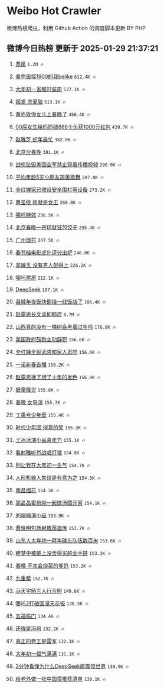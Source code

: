 # Weibo Hot Crawler 



微博热榜爬虫，利用 Github Action 的调度脚本更新 BY PHP 


## 微博今日热榜 更新于 2025-01-29 21:37:21 
1. [票房](https://s.weibo.com/weibo?q=%E7%A5%A8%E6%88%BF&t=31&band_rank=1&Refer=top) `1.2M 🔥` 

1. [看完唐探1900的我belike](https://s.weibo.com/weibo?q=%E7%9C%8B%E5%AE%8C%E5%94%90%E6%8E%A21900%E7%9A%84%E6%88%91belike&t=31&band_rank=2&Refer=top) `812.4K 🔥` 

1. [大年初一省服时装周](https://s.weibo.com/weibo?q=%23%E5%A4%A7%E5%B9%B4%E5%88%9D%E4%B8%80%E7%9C%81%E6%9C%8D%E6%97%B6%E8%A3%85%E5%91%A8%23&t=31&band_rank=3&Refer=top) `537.1K 🔥` 

1. [姬发 恋爱脑](https://s.weibo.com/weibo?q=%E5%A7%AC%E5%8F%91%20%E6%81%8B%E7%88%B1%E8%84%91&t=31&band_rank=4&Refer=top) `513.1K 🔥` 

1. [黄亦玫你女儿上春晚了](https://s.weibo.com/weibo?q=%23%E9%BB%84%E4%BA%A6%E7%8E%AB%E4%BD%A0%E5%A5%B3%E5%84%BF%E4%B8%8A%E6%98%A5%E6%99%9A%E4%BA%86%23&t=31&band_rank=5&Refer=top) `450.4K 🔥` 

1. [00后女生给妈妈磕888个头获1000元红包](https://s.weibo.com/weibo?q=%2300%E5%90%8E%E5%A5%B3%E7%94%9F%E7%BB%99%E5%A6%88%E5%A6%88%E7%A3%95888%E4%B8%AA%E5%A4%B4%E8%8E%B71000%E5%85%83%E7%BA%A2%E5%8C%85%23&t=31&band_rank=6&Refer=top) `439.7K 🔥` 

1. [赵雅芝 蛇年最忙](https://s.weibo.com/weibo?q=%E8%B5%B5%E9%9B%85%E8%8A%9D%20%E8%9B%87%E5%B9%B4%E6%9C%80%E5%BF%99&t=31&band_rank=7&Refer=top) `382.0K 🔥` 

1. [北京台春晚](https://s.weibo.com/weibo?q=%E5%8C%97%E4%BA%AC%E5%8F%B0%E6%98%A5%E6%99%9A&t=31&band_rank=8&Refer=top) `381.1K 🔥` 

1. [战机坠毁美国空军禁止观看传播视频](https://s.weibo.com/weibo?q=%23%E6%88%98%E6%9C%BA%E5%9D%A0%E6%AF%81%E7%BE%8E%E5%9B%BD%E7%A9%BA%E5%86%9B%E7%A6%81%E6%AD%A2%E8%A7%82%E7%9C%8B%E4%BC%A0%E6%92%AD%E8%A7%86%E9%A2%91%23&t=31&band_rank=9&Refer=top) `290.0K 🔥` 

1. [平均年龄5岁小朋友跳英歌舞](https://s.weibo.com/weibo?q=%23%E5%B9%B3%E5%9D%87%E5%B9%B4%E9%BE%845%E5%B2%81%E5%B0%8F%E6%9C%8B%E5%8F%8B%E8%B7%B3%E8%8B%B1%E6%AD%8C%E8%88%9E%23&t=31&band_rank=10&Refer=top) `287.8K 🔥` 

1. [全红婵家已增设安全围栏等设备](https://s.weibo.com/weibo?q=%23%E5%85%A8%E7%BA%A2%E5%A9%B5%E5%AE%B6%E5%B7%B2%E5%A2%9E%E8%AE%BE%E5%AE%89%E5%85%A8%E5%9B%B4%E6%A0%8F%E7%AD%89%E8%AE%BE%E5%A4%87%23&t=31&band_rank=11&Refer=top) `273.2K 🔥` 

1. [黄圣依 姐就是女王](https://s.weibo.com/weibo?q=%E9%BB%84%E5%9C%A3%E4%BE%9D%20%E5%A7%90%E5%B0%B1%E6%98%AF%E5%A5%B3%E7%8E%8B&t=31&band_rank=12&Refer=top) `268.8K 🔥` 

1. [哪吒特效](https://s.weibo.com/weibo?q=%E5%93%AA%E5%90%92%E7%89%B9%E6%95%88&t=31&band_rank=13&Refer=top) `256.5K 🔥` 

1. [北京春晚一开场就狂包饺子](https://s.weibo.com/weibo?q=%E5%8C%97%E4%BA%AC%E6%98%A5%E6%99%9A%E4%B8%80%E5%BC%80%E5%9C%BA%E5%B0%B1%E7%8B%82%E5%8C%85%E9%A5%BA%E5%AD%90&t=31&band_rank=14&Refer=top) `255.4K 🔥` 

1. [广州烟花](https://s.weibo.com/weibo?q=%E5%B9%BF%E5%B7%9E%E7%83%9F%E8%8A%B1&t=31&band_rank=15&Refer=top) `247.5K 🔥` 

1. [春节档电影虎扑评分出炉](https://s.weibo.com/weibo?q=%E6%98%A5%E8%8A%82%E6%A1%A3%E7%94%B5%E5%BD%B1%E8%99%8E%E6%89%91%E8%AF%84%E5%88%86%E5%87%BA%E7%82%89&t=31&band_rank=16&Refer=top) `246.0K 🔥` 

1. [邓婵玉 没有男人配得上](https://s.weibo.com/weibo?q=%E9%82%93%E5%A9%B5%E7%8E%89%20%E6%B2%A1%E6%9C%89%E7%94%B7%E4%BA%BA%E9%85%8D%E5%BE%97%E4%B8%8A&t=31&band_rank=17&Refer=top) `226.2K 🔥` 

1. [哪吒票房](https://s.weibo.com/weibo?q=%E5%93%AA%E5%90%92%E7%A5%A8%E6%88%BF&t=31&band_rank=18&Refer=top) `212.1K 🔥` 

1. [DeepSeek](https://s.weibo.com/weibo?q=DeepSeek&t=31&band_rank=19&Refer=top) `197.1K 🔥` 

1. [县城年夜饭快倒挂一线饭店了](https://s.weibo.com/weibo?q=%23%E5%8E%BF%E5%9F%8E%E5%B9%B4%E5%A4%9C%E9%A5%AD%E5%BF%AB%E5%80%92%E6%8C%82%E4%B8%80%E7%BA%BF%E9%A5%AD%E5%BA%97%E4%BA%86%23&t=31&band_rank=20&Refer=top) `186.4K 🔥` 

1. [赵露思长文谈抑郁症](https://s.weibo.com/weibo?q=%23%E8%B5%B5%E9%9C%B2%E6%80%9D%E9%95%BF%E6%96%87%E8%B0%88%E6%8A%91%E9%83%81%E7%97%87%23&t=31&band_rank=21&Refer=top) `5.7M 🔥` 

1. [山西真的没有一棵树会黑着过年吗](https://s.weibo.com/weibo?q=%23%E5%B1%B1%E8%A5%BF%E7%9C%9F%E7%9A%84%E6%B2%A1%E6%9C%89%E4%B8%80%E6%A3%B5%E6%A0%91%E4%BC%9A%E9%BB%91%E7%9D%80%E8%BF%87%E5%B9%B4%E5%90%97%23&t=31&band_rank=22&Refer=top) `176.8K 🔥` 

1. [美国政府鼓励主动辞职](https://s.weibo.com/weibo?q=%23%E7%BE%8E%E5%9B%BD%E6%94%BF%E5%BA%9C%E9%BC%93%E5%8A%B1%E4%B8%BB%E5%8A%A8%E8%BE%9E%E8%81%8C%23&t=31&band_rank=23&Refer=top) `156.6K 🔥` 

1. [全红婵全副武装和家人逛吃](https://s.weibo.com/weibo?q=%23%E5%85%A8%E7%BA%A2%E5%A9%B5%E5%85%A8%E5%89%AF%E6%AD%A6%E8%A3%85%E5%92%8C%E5%AE%B6%E4%BA%BA%E9%80%9B%E5%90%83%23&t=31&band_rank=24&Refer=top) `156.6K 🔥` 

1. [一诺新春首播](https://s.weibo.com/weibo?q=%23%E4%B8%80%E8%AF%BA%E6%96%B0%E6%98%A5%E9%A6%96%E6%92%AD%23&t=31&band_rank=25&Refer=top) `156.2K 🔥` 

1. [赵露思换了想了十年的发色](https://s.weibo.com/weibo?q=%23%E8%B5%B5%E9%9C%B2%E6%80%9D%E6%8D%A2%E4%BA%86%E6%83%B3%E4%BA%86%E5%8D%81%E5%B9%B4%E7%9A%84%E5%8F%91%E8%89%B2%23&t=31&band_rank=26&Refer=top) `156.0K 🔥` 

1. [嬷童降世](https://s.weibo.com/weibo?q=%23%E5%AC%B7%E7%AB%A5%E9%99%8D%E4%B8%96%23&t=31&band_rank=27&Refer=top) `155.8K 🔥` 

1. [春晚 女导演](https://s.weibo.com/weibo?q=%E6%98%A5%E6%99%9A%20%E5%A5%B3%E5%AF%BC%E6%BC%94&t=31&band_rank=28&Refer=top) `155.7K 🔥` 

1. [丁禹兮少年音](https://s.weibo.com/weibo?q=%E4%B8%81%E7%A6%B9%E5%85%AE%E5%B0%91%E5%B9%B4%E9%9F%B3&t=31&band_rank=29&Refer=top) `155.4K 🔥` 

1. [时代少年团 得意的笑](https://s.weibo.com/weibo?q=%E6%97%B6%E4%BB%A3%E5%B0%91%E5%B9%B4%E5%9B%A2%20%E5%BE%97%E6%84%8F%E7%9A%84%E7%AC%91&t=31&band_rank=30&Refer=top) `155.3K 🔥` 

1. [王冰冰演小品真卖力](https://s.weibo.com/weibo?q=%E7%8E%8B%E5%86%B0%E5%86%B0%E6%BC%94%E5%B0%8F%E5%93%81%E7%9C%9F%E5%8D%96%E5%8A%9B&t=31&band_rank=31&Refer=top) `155.1K 🔥` 

1. [看射雕听肖战唱灯塔](https://s.weibo.com/weibo?q=%23%E7%9C%8B%E5%B0%84%E9%9B%95%E5%90%AC%E8%82%96%E6%88%98%E5%94%B1%E7%81%AF%E5%A1%94%23&t=31&band_rank=32&Refer=top) `154.8K 🔥` 

1. [别让我在大年初一生气](https://s.weibo.com/weibo?q=%E5%88%AB%E8%AE%A9%E6%88%91%E5%9C%A8%E5%A4%A7%E5%B9%B4%E5%88%9D%E4%B8%80%E7%94%9F%E6%B0%94&t=31&band_rank=33&Refer=top) `154.7K 🔥` 

1. [人形机器人失误是有意为之](https://s.weibo.com/weibo?q=%23%E4%BA%BA%E5%BD%A2%E6%9C%BA%E5%99%A8%E4%BA%BA%E5%A4%B1%E8%AF%AF%E6%98%AF%E6%9C%89%E6%84%8F%E4%B8%BA%E4%B9%8B%23&t=31&band_rank=34&Refer=top) `154.5K 🔥` 

1. [南昌烟花](https://s.weibo.com/weibo?q=%E5%8D%97%E6%98%8C%E7%83%9F%E8%8A%B1&t=31&band_rank=35&Refer=top) `154.3K 🔥` 

1. [郭晶晶霍启刚一起做汤圆元宵](https://s.weibo.com/weibo?q=%23%E9%83%AD%E6%99%B6%E6%99%B6%E9%9C%8D%E5%90%AF%E5%88%9A%E4%B8%80%E8%B5%B7%E5%81%9A%E6%B1%A4%E5%9C%86%E5%85%83%E5%AE%B5%23&t=31&band_rank=36&Refer=top) `154.1K 🔥` 

1. [刘端端演小品](https://s.weibo.com/weibo?q=%E5%88%98%E7%AB%AF%E7%AB%AF%E6%BC%94%E5%B0%8F%E5%93%81&t=31&band_rank=37&Refer=top) `153.9K 🔥` 

1. [黄晓明包场射雕英雄传](https://s.weibo.com/weibo?q=%23%E9%BB%84%E6%99%93%E6%98%8E%E5%8C%85%E5%9C%BA%E5%B0%84%E9%9B%95%E8%8B%B1%E9%9B%84%E4%BC%A0%23&t=31&band_rank=38&Refer=top) `153.7K 🔥` 

1. [山东人大年初一拜年磕头队伍数百米](https://s.weibo.com/weibo?q=%23%E5%B1%B1%E4%B8%9C%E4%BA%BA%E5%A4%A7%E5%B9%B4%E5%88%9D%E4%B8%80%E6%8B%9C%E5%B9%B4%E7%A3%95%E5%A4%B4%E9%98%9F%E4%BC%8D%E6%95%B0%E7%99%BE%E7%B1%B3%23&t=31&band_rank=39&Refer=top) `153.6K 🔥` 

1. [睡梦中被戴上没舍得买的金手链](https://s.weibo.com/weibo?q=%23%E7%9D%A1%E6%A2%A6%E4%B8%AD%E8%A2%AB%E6%88%B4%E4%B8%8A%E6%B2%A1%E8%88%8D%E5%BE%97%E4%B9%B0%E7%9A%84%E9%87%91%E6%89%8B%E9%93%BE%23&t=31&band_rank=40&Refer=top) `153.3K 🔥` 

1. [春晚 不太会烧菜的爹妈](https://s.weibo.com/weibo?q=%E6%98%A5%E6%99%9A%20%E4%B8%8D%E5%A4%AA%E4%BC%9A%E7%83%A7%E8%8F%9C%E7%9A%84%E7%88%B9%E5%A6%88&t=31&band_rank=41&Refer=top) `153.2K 🔥` 

1. [九重紫](https://s.weibo.com/weibo?q=%E4%B9%9D%E9%87%8D%E7%B4%AB&t=31&band_rank=42&Refer=top) `152.7K 🔥` 

1. [马天宇晒三人行合照](https://s.weibo.com/weibo?q=%23%E9%A9%AC%E5%A4%A9%E5%AE%87%E6%99%92%E4%B8%89%E4%BA%BA%E8%A1%8C%E5%90%88%E7%85%A7%23&t=31&band_rank=43&Refer=top) `149.6K 🔥` 

1. [哪吒2打破国漫天花板](https://s.weibo.com/weibo?q=%E5%93%AA%E5%90%922%E6%89%93%E7%A0%B4%E5%9B%BD%E6%BC%AB%E5%A4%A9%E8%8A%B1%E6%9D%BF&t=31&band_rank=44&Refer=top) `136.5K 🔥` 

1. [五福临门](https://s.weibo.com/weibo?q=%E4%BA%94%E7%A6%8F%E4%B8%B4%E9%97%A8&t=31&band_rank=45&Refer=top) `134.4K 🔥` 

1. [还得是冯巩](https://s.weibo.com/weibo?q=%E8%BF%98%E5%BE%97%E6%98%AF%E5%86%AF%E5%B7%A9&t=31&band_rank=46&Refer=top) `132.2K 🔥` 

1. [真正的卷王是雷军](https://s.weibo.com/weibo?q=%23%E7%9C%9F%E6%AD%A3%E7%9A%84%E5%8D%B7%E7%8E%8B%E6%98%AF%E9%9B%B7%E5%86%9B%23&t=31&band_rank=47&Refer=top) `132.1K 🔥` 

1. [大年初一福气满满](https://s.weibo.com/weibo?q=%23%E5%A4%A7%E5%B9%B4%E5%88%9D%E4%B8%80%E7%A6%8F%E6%B0%94%E6%BB%A1%E6%BB%A1%23&t=31&band_rank=48&Refer=top) `131.1K 🔥` 

1. [3分钟看懂为什么DeepSeek能震惊世界](https://s.weibo.com/weibo?q=3%E5%88%86%E9%92%9F%E7%9C%8B%E6%87%82%E4%B8%BA%E4%BB%80%E4%B9%88DeepSeek%E8%83%BD%E9%9C%87%E6%83%8A%E4%B8%96%E7%95%8C&t=31&band_rank=49&Refer=top) `130.9K 🔥` 

1. [给老外做一张中国菜推荐清单](https://s.weibo.com/weibo?q=%23%E7%BB%99%E8%80%81%E5%A4%96%E5%81%9A%E4%B8%80%E5%BC%A0%E4%B8%AD%E5%9B%BD%E8%8F%9C%E6%8E%A8%E8%8D%90%E6%B8%85%E5%8D%95%23&t=31&band_rank=50&Refer=top) `130.1K 🔥` 

